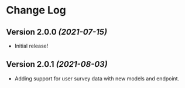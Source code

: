 Change Log
==========

Version 2.0.0 *(2021-07-15)*
----------------------------
- Initial release!

Version 2.0.1 *(2021-08-03)*
----------------------------
- Adding support for user survey data with new models and endpoint.
